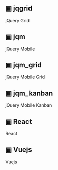 ## ▣ jqgrid
jQuery Grid

## ▣ jqm
jQuery Mobile 

## ▣ jqm_grid
jQuery Mobile Grid

## ▣ jqm_kanban
jQuery Mobile Kanban

## ▣ React
React

## ▣ Vuejs
Vuejs
